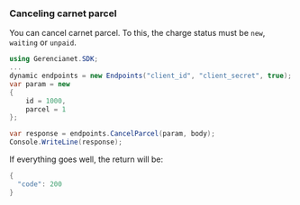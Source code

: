 ### Canceling carnet parcel

You can cancel carnet parcel. To this, the charge status must be `new`, `waiting` or `unpaid`.

```c#
using Gerencianet.SDK;
...
dynamic endpoints = new Endpoints("client_id", "client_secret", true);
var param = new
{
    id = 1000, 
    parcel = 1
};

var response = endpoints.CancelParcel(param, body);
Console.WriteLine(response);
```

If everything goes well, the return will be:

```c#
{
  "code": 200
}
```

